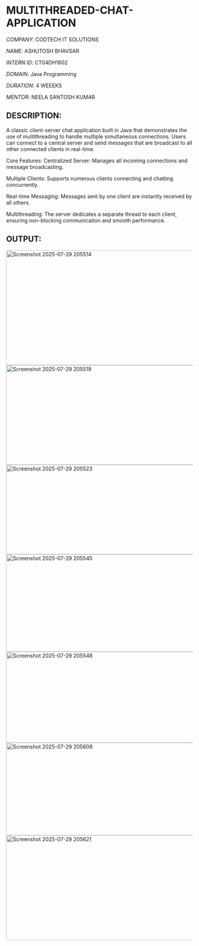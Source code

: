 # MULTITHREADED-CHAT-APPLICATION

*COMPANY*: CODTECH IT SOLUTIONS

*NAME*: ASHUTOSH BHAVSAR

*INTERN ID*: CT04DH1602

*DOMAIN*: Java Programming

*DURATION*: 4 WEEEKS

*MENTOR*: NEELA SANTOSH KUMAR



## DESCRIPTION:

A classic client-server chat application built in Java that demonstrates the use of multithreading to handle multiple simultaneous connections. Users can connect to a central server and send messages that are broadcast to all other connected clients in real-time.

Core Features:
Centralized Server: Manages all incoming connections and message broadcasting.

Multiple Clients: Supports numerous clients connecting and chatting concurrently.

Real-time Messaging: Messages sent by one client are instantly received by all others.

Multithreading: The server dedicates a separate thread to each client, ensuring non-blocking communication and smooth performance.

## OUTPUT:

<img width="630" height="309" alt="Screenshot 2025-07-29 205514" src="https://github.com/user-attachments/assets/73116401-ed1d-495c-a2d6-e501b28d4427" />

<img width="655" height="268" alt="Screenshot 2025-07-29 205519" src="https://github.com/user-attachments/assets/943e078f-4735-45a8-9310-a398f44cbf41" />

<img width="586" height="241" alt="Screenshot 2025-07-29 205523" src="https://github.com/user-attachments/assets/1c7c842a-5417-477d-957d-47e302b85fd5" />

<img width="577" height="262" alt="Screenshot 2025-07-29 205545" src="https://github.com/user-attachments/assets/7a6c83fa-f966-4328-8cf7-e42c37c9a396" />

<img width="530" height="245" alt="Screenshot 2025-07-29 205548" src="https://github.com/user-attachments/assets/e949aaf0-cab0-40ba-9037-84678b9d8c5c" />

<img width="516" height="249" alt="Screenshot 2025-07-29 205608" src="https://github.com/user-attachments/assets/4ffb7eca-7c56-4de2-bb72-399aa6eaf4d0" />

<img width="563" height="282" alt="Screenshot 2025-07-29 205621" src="https://github.com/user-attachments/assets/632f1ac4-d408-407d-aad4-5372e6a07b18" />






